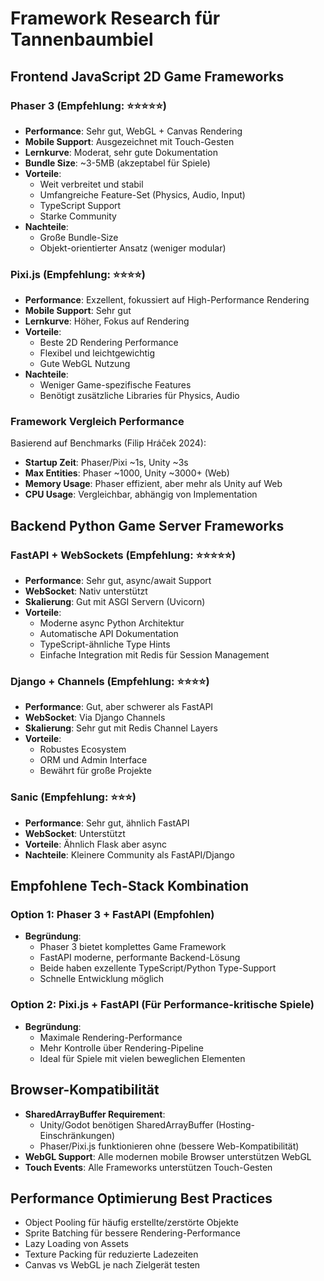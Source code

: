 # Framework Research für Tannenbaumbiel

## Frontend JavaScript 2D Game Frameworks

### Phaser 3 (Empfehlung: ⭐⭐⭐⭐⭐)

- **Performance**: Sehr gut, WebGL + Canvas Rendering
- **Mobile Support**: Ausgezeichnet mit Touch-Gesten
- **Lernkurve**: Moderat, sehr gute Dokumentation
- **Bundle Size**: ~3-5MB (akzeptabel für Spiele)
- **Vorteile**:
  - Weit verbreitet und stabil
  - Umfangreiche Feature-Set (Physics, Audio, Input)
  - TypeScript Support
  - Starke Community
- **Nachteile**:
  - Große Bundle-Size
  - Objekt-orientierter Ansatz (weniger modular)

### Pixi.js (Empfehlung: ⭐⭐⭐⭐)

- **Performance**: Exzellent, fokussiert auf High-Performance Rendering
- **Mobile Support**: Sehr gut
- **Lernkurve**: Höher, Fokus auf Rendering
- **Vorteile**:
  - Beste 2D Rendering Performance
  - Flexibel und leichtgewichtig
  - Gute WebGL Nutzung
- **Nachteile**:
  - Weniger Game-spezifische Features
  - Benötigt zusätzliche Libraries für Physics, Audio

### Framework Vergleich Performance

Basierend auf Benchmarks (Filip Hráček 2024):

- **Startup Zeit**: Phaser/Pixi ~1s, Unity ~3s
- **Max Entities**: Phaser ~1000, Unity ~3000+ (Web)
- **Memory Usage**: Phaser effizient, aber mehr als Unity auf Web
- **CPU Usage**: Vergleichbar, abhängig von Implementation

## Backend Python Game Server Frameworks

### FastAPI + WebSockets (Empfehlung: ⭐⭐⭐⭐⭐)

- **Performance**: Sehr gut, async/await Support
- **WebSocket**: Nativ unterstützt
- **Skalierung**: Gut mit ASGI Servern (Uvicorn)
- **Vorteile**:
  - Moderne async Python Architektur
  - Automatische API Dokumentation
  - TypeScript-ähnliche Type Hints
  - Einfache Integration mit Redis für Session Management

### Django + Channels (Empfehlung: ⭐⭐⭐⭐)

- **Performance**: Gut, aber schwerer als FastAPI
- **WebSocket**: Via Django Channels
- **Skalierung**: Sehr gut mit Redis Channel Layers
- **Vorteile**:
  - Robustes Ecosystem
  - ORM und Admin Interface
  - Bewährt für große Projekte

### Sanic (Empfehlung: ⭐⭐⭐)

- **Performance**: Sehr gut, ähnlich FastAPI
- **WebSocket**: Unterstützt
- **Vorteile**: Ähnlich Flask aber async
- **Nachteile**: Kleinere Community als FastAPI/Django

## Empfohlene Tech-Stack Kombination

### Option 1: Phaser 3 + FastAPI (Empfohlen)

- **Begründung**:
  - Phaser 3 bietet komplettes Game Framework
  - FastAPI moderne, performante Backend-Lösung
  - Beide haben exzellente TypeScript/Python Type-Support
  - Schnelle Entwicklung möglich

### Option 2: Pixi.js + FastAPI (Für Performance-kritische Spiele)

- **Begründung**:
  - Maximale Rendering-Performance
  - Mehr Kontrolle über Rendering-Pipeline
  - Ideal für Spiele mit vielen beweglichen Elementen

## Browser-Kompatibilität

- **SharedArrayBuffer Requirement**:
  - Unity/Godot benötigen SharedArrayBuffer (Hosting-Einschränkungen)
  - Phaser/Pixi.js funktionieren ohne (bessere Web-Kompatibilität)
- **WebGL Support**: Alle modernen mobile Browser unterstützen WebGL
- **Touch Events**: Alle Frameworks unterstützen Touch-Gesten

## Performance Optimierung Best Practices

- Object Pooling für häufig erstellte/zerstörte Objekte
- Sprite Batching für bessere Rendering-Performance
- Lazy Loading von Assets
- Texture Packing für reduzierte Ladezeiten
- Canvas vs WebGL je nach Zielgerät testen
